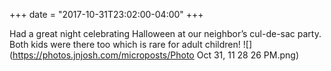 +++
date = "2017-10-31T23:02:00-04:00"
+++

Had a great night celebrating Halloween at our neighbor’s cul-de-sac party. Both kids were there too which is rare for adult children! ![](https://photos.jnjosh.com/microposts/Photo Oct 31, 11 28 26 PM.png)